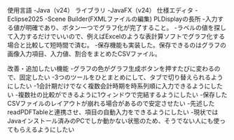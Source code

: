 使用言語
-Java（v24）
ライブラリ
-JavaFX（v24）
仕様エディタ
-Eclipse2025
-Scene Builder(FXMLファイルの編集)
PLDisplayの長所
-入力する値が明確であり、ボタン一つでグラフ化が完了すること。
-ラベルの値を探して入力するだけでいいので、例えばExcelのような表計算ソフトでグラフ化する場合と比較して短時間で済む。
-保存機能も実装した。保存できるのはグラフの画像入力項目、入力値、割合をまとめたCSVファイル。

改善・追加したい機能
-グラフの色がグラフ生成ボタンを押すたびに変わるので、固定したい
-3つのツールをひとまとめにして、タブで切り替えられるようにしたい
-1会計期だけでなく複数会計時期を時系列順に入力できるようにしたい
-複数社の比較ができるように1ウィンドウで完結するようにしたい
-保存したCSVファイルのレイアウトが崩れる場合があるので安定させたい
-先述したreadPDFTableと連携させ、項目の自動入力をできるようにしたい
-現状ではJavaインストール済みのPCでしか動かない状態のため、そうでない人にも使ってもらえるようにしたい
